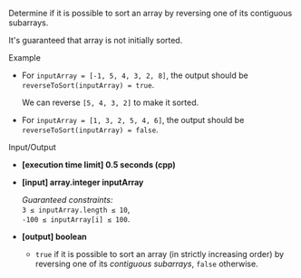 
Determine if it is possible to sort an array by reversing one of its  contiguous subarrays.

It's guaranteed that array is not initially sorted.

Example

-   For  `inputArray = [-1, 5, 4, 3, 2, 8]`, the output should be  
    `reverseToSort(inputArray) = true`.
    
    We can reverse  `[5, 4, 3, 2]`  to make it sorted.
    
-   For  `inputArray = [1, 3, 2, 5, 4, 6]`, the output should be  
    `reverseToSort(inputArray) = false`.
    

Input/Output

-   **[execution time limit] 0.5 seconds (cpp)**
    
-   **[input] array.integer inputArray**
    
    _Guaranteed constraints:_  
    `3 ≤ inputArray.length ≤ 10`,  
    `-100 ≤ inputArray[i] ≤ 100`.
    
-   **[output] boolean**
    
    -   `true`  if it is possible to sort an array (in strictly increasing order) by reversing one of its  _contiguous subarrays_,  `false`  otherwise.
